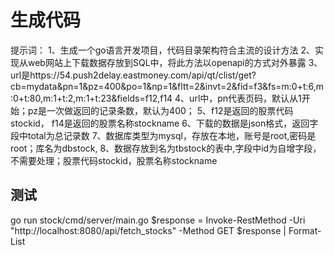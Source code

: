 # 生成代码

提示词：
1、生成一个go语言开发项目，代码目录架构符合主流的设计方法
2、实现从web网站上下载数据存放到SQL中，将此方法以openapi的方式对外暴露
3、url是https://54.push2delay.eastmoney.com/api/qt/clist/get?cb=mydata&pn=1&pz=400&po=1&np=1&fltt=2&invt=2&fid=f3&fs=m:0+t:6,m:0+t:80,m:1+t:2,m:1+t:23&fields=f12,f14
4、url中，pn代表页码，默认从1开始；pz是一次做返回的记录条数，默认为400；
5、f12是返回的股票代码stockid， f14是返回的股票名称stockname
6、下载的数据是json格式，返回字段中total为总记录数
7、数据库类型为mysql，存放在本地，账号是root,密码是root；库名为dbstock, 
8、数据存放到名为tbstock的表中,字段中id为自增字段，不需要处理；股票代码stockid，股票名称stockname


## 测试
go run stock/cmd/server/main.go
$response = Invoke-RestMethod -Uri "http://localhost:8080/api/fetch_stocks" -Method GET
$response | Format-List